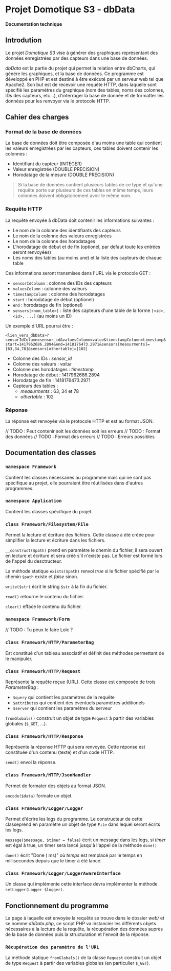 # Projet Domotique S3 - dbData

#### Documentation technique

## Introdution

Le projet *Domotique S3* vise à générer des graphiques représentant des données enregistrées par des capteurs dans une base de données.

*dbData* est la partie du projet qui permet la relation entre dbCharts, qui génére les graphiques, et la base de données. Ce programme est développé en PHP et est destiné à être exécuté par un serveur web tel que Apache2. Son but est de recevoir une requête HTTP, dans laquelle sont spécifié les paramètres du graphique (nom des tables, noms des colonnes, IDs des capteurs, etc...), d'interroger la base de donnée et de formatter les données pour les renvoyer via le protocole HTTP.

## Cahier des charges

### Format de la base de données

La base de données doit être composée d'au moins une table qui contient les valeurs enregistrées par les capteurs, ces tables doivent contenir les colonnes :

- Identifiant du capteur (INTEGER)
- Valeur enregistrée (DOUBLE PRECISION)
- Horodatage de la mesure (DOUBLE PRECISION)

> Si la base de données contient plusieurs tables de ce type et qu'une requête porte sur plusieurs de ces tables en même temps, leurs colonnes doivent obligatoirement avoir le même nom.

### Requête HTTP

La requête envoyée à dbData doit contenir les informations suivantes :

- Le nom de la colonne des identifiants des capteurs
- Le nom de la colonne des valeurs enregistrées
- Le nom de la colonne des horodatages
- L'horodatage de début et de fin (optionel, par defaut toute les entrées seront renvoyées)
- Les noms des tables (au moins une) et la liste des capteurs de chaque table

Ces informations seront transmises dans l'URL via le protocole GET :

- `sensorIdColumn` : colonne des IDs des capteurs
- `valuesColumn` : colonne des valeurs
- `timestampColumn` : colonne des horodatages
- `start` : horodatage de début (optionel)
- `end` : horodatage de fin (optionel)
- `sensors[<nom_table>]` : liste des capteurs d'une table de la forme `[<id>, <id>, ...]` (au moins un ID)

Un exemple d'URL pourrai être :

`<lien_vers_dbData>?sensorIdColumn=sensor_id&valuesColumn=value&timestampColumn=timestamp&start=1417962686.2894&end=1418176473.2971&sensors[measurments]=[63,34,78]&sensors[othertable]=[102]`

- Colonne des IDs : *sensor_id*
- Colonne des valeurs : *value*
- Colonne des horodatages : *timestamp*
- Horodatage de début : 1417962686.2894
- Horodatage de fin : 1418176473.2971
- Capteurs des tables :
    - *measurments* : 63, 34 et 78
    - *othertable* : 102

### Réponse

La réponse est renvoyée via le protocole HTTP et est au format JSON.

// TODO : Peut contenir soit les données soit les erreurs
// TODO : Format des données
// TODO : Format des erreurs
// TODO : Erreurs possibles

## Documentation des classes

### `namespace Framework`

Contient les classes nécessaires au programme mais qui ne sont pas spécifique au projet, elle pourraient être réutilisées dans d'autres programmes.

### `namespace Application`

Contient les classes spécifique du projet.

### `class Framework/Filesystem/File`

Permet la lecture et écriture des fichiers.
Cette classe à été créée pour simplifier la lecture et écriture dans les fichiers.

`__construct($path)` prend en paramètre le chemin du fichier, il sera ouvert en lecture et écriture et sera créé s'il n'existe pas. Le fichier est formé lors de l'appel du desctructeur.

La méthode statique `exists($path)` renvoi *true* si le fichier spécifié par le chemin `$path` existe et *false* sinon.

`write($str)` écrit le string `$str` à la fin du fichier.

`read()` retourne le contenu du fichier.

`clear()` efface le contenu du fichier.

### `namespace Framework/Form`

// TODO : Tu peux le faire Loïc ?

### `class Framework/HTTP/ParameterBag`

Est constitué d'un tableau associatif et définit des méthodes permettant de le manipuler.

### `class Framework/HTTP/Request`

Représente la requête reçue (URL).
Cette classe est composée de trois *ParameterBag* :

- `$query` qui contient les paramètres de la requête
- `$attributes` qui contient des éventuels paramètres additionels
- `$server` qui contient les paramètres du serveur

`fromGlobals()` construit un objet de type `Request` à partir des variables globales (`$_GET`, ...).

### `class Framework/HTTP/Response`

Représente la réponse HTTP qui sera renvoyée. Cette réponse est constituée d'un contenu (texte) et d'un code HTTP.

`send()` envoi la réponse.

### `class Framework/HTTP/JsonHandler`

Permet de formater des objets au format JSON.

`encode($data)` formate un objet.

### `class Framework/Logger/Logger`

Permet d'écrire les logs du programme. Le constructeur de cette classeprend en paramètre un objet de type `File` dans lequel seront écrits les logs.

`message($message, $timer = false)` écrit un message dans les logs, si *timer* est égal à true, un timer sera lancé jusqu'à l'appel de la méthode `done()`

`done()` écrit "Done (<temps> ms)" où *temps* est remplacé par le temps en millisecondes depuis que le timer à été lancé.

### `class Framework/Logger/LoggerAwareInterface`

Un classe qui implémente cette interface devra implémenter la méthode `setLogger(Logger $logger)`.

## Fonctionnement du programme

La page à laquelle est envoyée la requête se trouve dans le dossier *web/* et se nomme *dbData.php*, ce script PHP va instancier les différents objets nécessaires à la lecture de la requête, la récupération des données auprès de la base de données puis la structuration et l'envoit de la réponse.

### `Récupération des paramètre de l'URL`

La méthode statique `fromGlobals()` de la classe `Request` construit un objet de type `Request` à partir des variables globales (en particulier `$_GET`).
